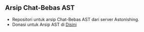 ## Arsip Chat-Bebas AST

- Repositori untuk arsip Chat-Bebas AST dari server Astonishing.
- Donasi untuk Arsip AST di [Disini]

[Disini]: https://erizazg.my.id/link/saweria